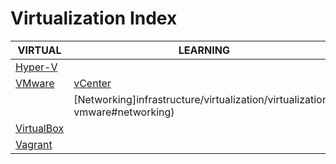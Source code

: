 # Virtualization Index

|VIRTUAL|LEARNING|TOPICS|
|---|---|---|
|[Hyper-V](infrastructure/virtualization/virtualization-hyperv)|||
|[VMware](infrastructure/virtualization/virtualization-vmware)|[vCenter](infrastructure/virtualization/virtualization-vmware#vcenter)|[Storage](infrastructure/virtualization/virtualization-vmware#storage)|
||[Networking]infrastructure/virtualization/virtualization-vmware#networking)||
|[VirtualBox](infrastructure/virtualization/virtualization-virtualbox)|||
|[Vagrant](infrastructure/virtualization/virtualization-vagrant)|||
